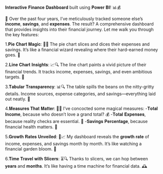 𝐈𝐧𝐭𝐞𝐫𝐚𝐜𝐭𝐢𝐯𝐞 𝐅𝐢𝐧𝐚𝐧𝐜𝐞 𝐃𝐚𝐬𝐡𝐛𝐨𝐚𝐫𝐝 built using 𝐏𝐨𝐰𝐞𝐫 𝐁𝐈! 📊💰

📅 Over the past four years, I’ve meticulously tracked someone else’s 𝐢𝐧𝐜𝐨𝐦𝐞, 𝐬𝐚𝐯𝐢𝐧𝐠𝐬, and 𝐞𝐱𝐩𝐞𝐧𝐬𝐞𝐬. The result? A comprehensive dashboard that provides insights into their financial journey. Let me walk you through the key features:

1.𝐏𝐢𝐞 𝐂𝐡𝐚𝐫𝐭 𝐌𝐚𝐠𝐢𝐜: 🥧🔮
The pie chart slices and dices their expenses and savings. It’s like a financial wizard revealing where their hard-earned money goes. 💸

2.𝐋𝐢𝐧𝐞 𝐂𝐡𝐚𝐫𝐭 𝐈𝐧𝐬𝐢𝐠𝐡𝐭𝐬: 📈🔍
The line chart paints a vivid picture of their financial trends. It tracks income, expenses, savings, and even ambitious targets. 🎯

3.𝐓𝐚𝐛𝐮𝐥𝐚𝐫 𝐓𝐫𝐚𝐧𝐬𝐩𝐚𝐫𝐞𝐧𝐜𝐲: 📊🔍
The table spills the beans on the nitty-gritty details. Income sources, expense categories, and savings—everything laid out neatly. 💼

4.𝐌𝐞𝐚𝐬𝐮𝐫𝐞𝐬 𝐓𝐡𝐚𝐭 𝐌𝐚𝐭𝐭𝐞𝐫: 📏📐
I’ve concocted some magical measures:
-𝐓𝐨𝐭𝐚𝐥 𝐈𝐧𝐜𝐨𝐦𝐞, because who doesn’t love a grand total? 💰
-𝐓𝐨𝐭𝐚𝐥 𝐄𝐱𝐩𝐞𝐧𝐬𝐞𝐬, because reality checks are essential. 💸
-𝐒𝐚𝐯𝐢𝐧𝐠𝐬 𝐏𝐞𝐫𝐜𝐞𝐧𝐭𝐚𝐠𝐞, because financial health matters. 🌟

5.𝐆𝐫𝐨𝐰𝐭𝐡 𝐑𝐚𝐭𝐞𝐬 𝐔𝐧𝐯𝐞𝐢𝐥𝐞𝐝: 🌱📈
My dashboard reveals the 𝐠𝐫𝐨𝐰𝐭𝐡 𝐫𝐚𝐭𝐞 of income, expenses, and savings month by month. It’s like watching a financial garden bloom. 🌼

6.𝐓𝐢𝐦𝐞 𝐓𝐫𝐚𝐯𝐞𝐥 𝐰𝐢𝐭𝐡 𝐒𝐥𝐢𝐜𝐞𝐫𝐬: ⏳🔍
Thanks to slicers, we can hop between 𝐲𝐞𝐚𝐫𝐬 and 𝐦𝐨𝐧𝐭𝐡𝐬. It’s like having a time machine for financial data. 🕰️

